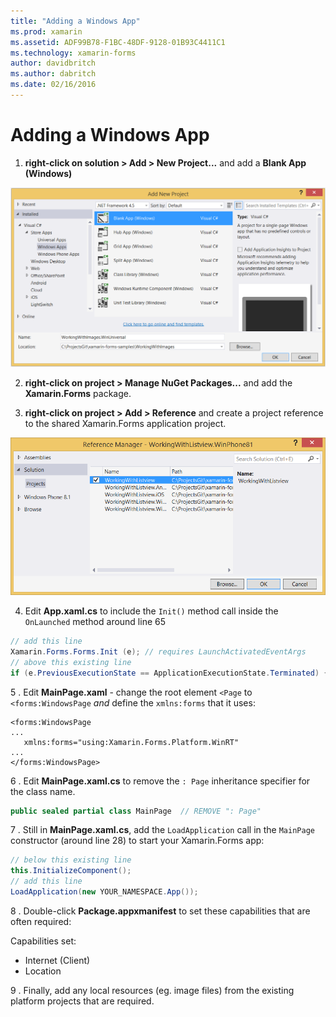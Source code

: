 ```yaml
---
title: "Adding a Windows App"
ms.prod: xamarin
ms.assetid: ADF99B78-F1BC-48DF-9128-01B93C4411C1
ms.technology: xamarin-forms
author: davidbritch
ms.author: dabritch
ms.date: 02/16/2016
---
```


# Adding a Windows App


1. **right-click on solution > Add > New Project...** and add a **Blank App (Windows)**

 ![](tablet-images/add-wu.png "Add New Project Dialog")

2. **right-click on project > Manage NuGet Packages...** and
  add the **Xamarin.Forms** package.

3. **right-click on project > Add > Reference** and create a project
  reference to the shared Xamarin.Forms application project.

  ![](tablet-images/addref.png "Reference Manager Dialog")

4. Edit **App.xaml.cs** to include the `Init()` method call
    inside the `OnLaunched` method around line 65

```csharp
// add this line
Xamarin.Forms.Forms.Init (e); // requires LaunchActivatedEventArgs
// above this existing line
if (e.PreviousExecutionState == ApplicationExecutionState.Terminated) {}
```

 5 . Edit **MainPage.xaml** - change the root element `<Page` to `<forms:WindowsPage` *and*
  define the `xmlns:forms` that it uses:

```xaml
<forms:WindowsPage
...
   xmlns:forms="using:Xamarin.Forms.Platform.WinRT"
...
</forms:WindowsPage>
```


 6 . Edit **MainPage.xaml.cs** to remove the `: Page` inheritance specifier
  for the class name.

```csharp
public sealed partial class MainPage  // REMOVE ": Page"
```

 7 . Still in **MainPage.xaml.cs**, add the `LoadApplication` call
  in the `MainPage` constructor (around line 28) to start your Xamarin.Forms app:

```csharp
// below this existing line
this.InitializeComponent();
// add this line
LoadApplication(new YOUR_NAMESPACE.App());
```

8 . Double-click **Package.appxmanifest** to set these capabilities
  that are often required:

  Capabilities set:

  * Internet (Client)
  * Location

9 . Finally, add any local resources (eg. image files) from
  the existing platform projects that are required.

